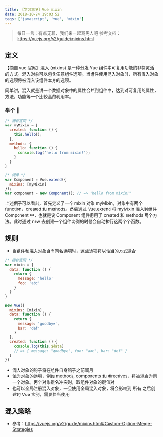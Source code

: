 ```yaml
---
title: 【学习笔记】Vue mixin
date: 2018-10-24 19:03:52
tags: ['javascript', 'vue', 'mixin']
---
```


> 每日一言：有点无聊，我们来一起骂男人吧
> 参考文档：https://vuejs.org/v2/guide/mixins.html

## 定义

【摘自 vue 官网】混入 (mixins) 是一种分发 Vue 组件中可复用功能的非常灵活的方式。混入对象可以包含任意组件选项。当组件使用混入对象时，所有混入对象的选项将被混入该组件本身的选项。

简单讲，混入就是讲一个数据对象中的属性合并到组件中，达到对可复用的属性，方法，功能等一个比较高的利用率。

### 举个 🌰

```js
/* 摘自官网 */
var myMixin = {
  created: function () {
    this.hello();
  },
  methods: {
    hello: function () {
      console.log('hello from mixin!');
    }
  }
}

/* 调用 */
var Component = Vue.extend({
  mixins: [myMixin]
});
var component = new Component(); // => "hello from mixin!"
```
上述例子可以看出，首先定义了一个 mixin 对象 myMixin，对象中有两个 function，created 和 methods。然后通过 Vue.extend 将 myMixin 混入到组件 Component 中，也就是说 Component 组件用用了 created 和 methods 两个方法。此时通过 new 去创建一个组件实例的时候会自动执行这两个个函数。

## 规则

- 当组件和混入对象含有同名选项时，这些选项将以恰当的方式混合
```js
/* 摘自官网 */
var mixin = {
  data: function () {
    return {
      message: 'hello',
      foo: 'abc'
    }
  }
}

new Vue({
  mixins: [mixin],
  data: function () {
    return {
      message: 'goodbye',
      bar: 'def'
    }
  },
  created: function () {
    console.log(this.$data)
    // => { message: "goodbye", foo: "abc", bar: "def" }
  }
})
```
- 混入对象的钩子将在组件自身钩子之前调用
- 值为对象的选项，例如 methods, components 和 directives，将被混合为同一个对象。两个对象键名冲突时，取组件对象的键值对
- 也可以全局注册混入对象，一旦使用全局混入对象，将会影响到 所有 之后创建的 Vue 实例，需要恰当使用

## 混入策略

- 参考：https://vuejs.org/v2/guide/mixins.html#Custom-Option-Merge-Strategies
